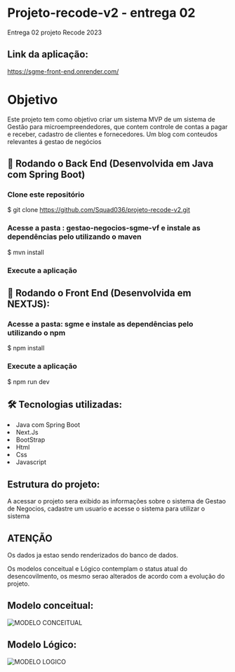 # Projeto-recode-v2 - entrega 02
Entrega 02 projeto Recode 2023

## Link da aplicação: 

https://sgme-front-end.onrender.com/

# Objetivo
Este projeto tem como objetivo criar um sistema MVP de um sistema de Gestão para microempreendedores, que contem controle de contas a pagar e receber, cadastro de clientes e fornecedores.
Um blog com conteudos relevantes á gestao de negócios

## 🎲 Rodando o Back End (Desenvolvida em Java com Spring Boot)

### Clone este repositório
$ git clone <https://github.com/Squad036/projeto-recode-v2.git>

### Acesse a pasta : gestao-negocios-sgme-vf e instale as dependências pelo utilizando o maven
$ mvn install

### Execute a aplicação

## 🎲 Rodando o Front End (Desenvolvida em NEXTJS):

### Acesse a pasta: sgme e instale as dependências pelo utilizando o npm
$ npm install

### Execute a aplicação
$ npm run dev

## 🛠 Tecnologias utilizadas:
<li>Java com Spring Boot</li>
<li>Next.Js</li>
<li>BootStrap</li>
<li>Html</li>
<li>Css</li>
<li>Javascript</li>

## Estrutura do projeto:
<p>A acessar o projeto sera exibido as informações sobre o sistema de Gestao de Negocios, cadastre um usuario e acesse o sistema para utilizar o sistema</p>

<h2>ATENÇÃO</h2>
<p>Os dados ja estao sendo renderizados do banco de dados.</p>
<p>Os modelos conceitual e Lógico contemplam o status atual do desencovilmento, os mesmo serao alterados de acordo com a evolução do projeto.</p>

## Modelo conceitual: 
![MODELO CONCEITUAL](https://github.com/Squad036/projeto-recode-v2/assets/141844533/c23503d5-9ec5-4875-bc04-4565334fc98e)


## Modelo Lógico: 
![MODELO LOGICO](https://github.com/Squad036/projeto-recode-v2/assets/141844533/4970e1e1-531d-4e98-b146-b6960384c802)




